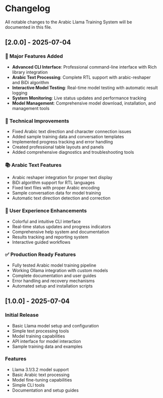 # Changelog

All notable changes to the Arabic Llama Training System will be documented in this file.

## [2.0.0] - 2025-07-04

### 🚀 Major Features Added
- **Advanced CLI Interface**: Professional command-line interface with Rich library integration
- **Arabic Text Processing**: Complete RTL support with arabic-reshaper and BiDi algorithm
- **Interactive Model Testing**: Real-time model testing with automatic result logging
- **System Monitoring**: Live status updates and performance tracking
- **Model Management**: Comprehensive model download, installation, and management tools

### 🔧 Technical Improvements
- Fixed Arabic text direction and character connection issues
- Added sample training data and conversation templates
- Implemented progress tracking and error handling
- Created professional table layouts and panels
- Added comprehensive diagnostics and troubleshooting tools

### 📚 Arabic Text Features
- Arabic reshaper integration for proper text display
- BiDi algorithm support for RTL languages
- Fixed text files with proper Arabic encoding
- Sample conversation data for model training
- Automatic text direction detection and correction

### 🎨 User Experience Enhancements
- Colorful and intuitive CLI interface
- Real-time status updates and progress indicators
- Comprehensive help system and documentation
- Results tracking and reporting system
- Interactive guided workflows

### ✅ Production Ready Features
- Fully tested Arabic model training pipeline
- Working Ollama integration with custom models
- Complete documentation and user guides
- Error handling and recovery mechanisms
- Automated setup and installation scripts

## [1.0.0] - 2025-07-04

### Initial Release
- Basic Llama model setup and configuration
- Simple text processing tools
- Model training capabilities
- API interface for model interaction
- Sample training data and examples

### Features
- Llama 3.1/3.2 model support
- Basic Arabic text processing
- Model fine-tuning capabilities
- Simple CLI tools
- Documentation and setup guides
